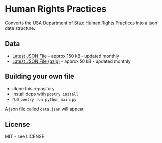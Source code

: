 # Human Rights Practices

Converts the [USA Department of State Human Rights Practices](https://www.state.gov/reports/2021-country-reports-on-human-rights-practices/) into a json data structure.

## Data

* [Latest JSON File](https://www.github.com/christopherpickering/human_rights_practices/tree/build/data.json) - approx 150 kB - updated monthly
* [Latest JSON File (gzip)](https://www.github.com/christopherpickering/human_rights_practices/tree/build/data.json.gz) - approx 50 kB - updated monthly

## Building your own file

* clone this repository
* install deps with `poetry install`
* run `poetry run python main.py`

A json file called `data.json` will appear.

## License

MIT - see LICENSE

